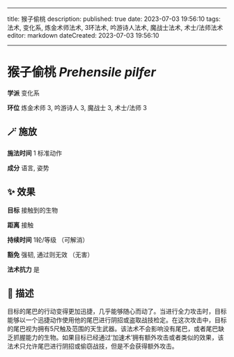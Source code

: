 
---
title: 猴子偷桃
description: 
published: true
date: 2023-07-03 19:56:10
tags: 法术, 变化系, 炼金术师法术, 3环法术, 吟游诗人法术, 魔战士法术, 术士/法师法术
editor: markdown
dateCreated: 2023-07-03 19:56:10

---

# **猴子偷桃** *Prehensile pilfer*

**学派** 变化系 

**环位** 炼金术师 3, 吟游诗人 3, 魔战士 3, 术士/法师 3

## 🪄 施放

**施法时间** 1 标准动作

**成分** 语言, 姿势

## ✨ 效果 

**目标** 接触到的生物 

**距离** 接触  

**持续时间** 1轮/等级 （可解消） 

**豁免** 强韧, 通过则无效 （无害）

**法术抗力** 是

## 📖 描述

目标的尾巴的行动变得更加迅捷，几乎能够随心而动了。当进行全力攻击时，目标能够以一个迅捷动作使用他的尾巴进行阴招或盗取战技检定。在这次攻击中，目标的尾巴视为拥有5尺触及范围的天生武器。该法术不会影响没有尾巴，或者尾巴缺乏抓握能力的生物。如果目标已经通过‘加速术’拥有额外攻击或者类似的效果，该法术只允许尾巴进行阴招或偷窃战技，但是不会获得额外攻击。
    